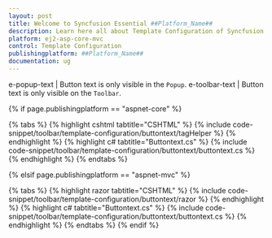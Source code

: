 ```yaml
---
layout: post
title: Welcome to Syncfusion Essential ##Platform_Name##
description: Learn here all about Template Configuration of Syncfusion Essential ##Platform_Name## widgets based on HTML5 and jQuery.
platform: ej2-asp-core-mvc
control: Template Configuration
publishingplatform: ##Platform_Name##
documentation: ug
---
```


  e-popup-text     | Button text is only  visible in the `Popup`.
  e-toolbar-text   | Button text is only visible on the `Toolbar`.

{% if page.publishingplatform == "aspnet-core" %}

{% tabs %}
{% highlight cshtml tabtitle="CSHTML" %}
{% include code-snippet/toolbar/template-configuration/buttontext/tagHelper %}
{% endhighlight %}
{% highlight c# tabtitle="Buttontext.cs" %}
{% include code-snippet/toolbar/template-configuration/buttontext/buttontext.cs %}
{% endhighlight %}
{% endtabs %}

{% elsif page.publishingplatform == "aspnet-mvc" %}

{% tabs %}
{% highlight razor tabtitle="CSHTML" %}
{% include code-snippet/toolbar/template-configuration/buttontext/razor %}
{% endhighlight %}
{% highlight c# tabtitle="Buttontext.cs" %}
{% include code-snippet/toolbar/template-configuration/buttontext/buttontext.cs %}
{% endhighlight %}
{% endtabs %}
{% endif %}


